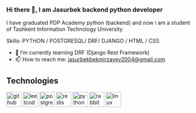### Hi there 👋, I am Jasurbek backend python developer

I have graduated PDP Academy python (backend) and now i am a student of Tashkent Information Technology University

Skills: PYTHON / POSTGRESQL/ DRF/ DJANGO / HTML / CSS

- 🌱 I’m currently learning DRF (Django Rest Framework) 
- 📫 How to reach me: jasurbekbekmirzayev2004@gmail.com 

## Technologies
[<img src='https://cdn.jsdelivr.net/npm/simple-icons@3.0.1/icons/github.svg' alt='github' height='40'>](https://github.com/https://github.com/Jaska-ITishnik)  [<img src='https://cdn.jsdelivr.net/npm/simple-icons@3.0.1/icons/leetcode.svg' alt='leetcode' height='40'>](https://leetcode.com/u/Jaska-ITishnik/)  [<img src='https://cdn.jsdelivr.net/npm/simple-icons@3.0.1/icons/postgresql.svg' alt='postgresql' height='40'>](https://www.postgresql.org/)  [<img src='https://cdn.jsdelivr.net/npm/simple-icons@3.0.1/icons/redis.svg' alt='redis' height='40'>](https://redis.io/)  [<img src='https://cdn.jsdelivr.net/npm/simple-icons@3.0.1/icons/python.svg' alt='python' height='40'>](https://www.python.org/)  [<img src='https://cdn.jsdelivr.net/npm/simple-icons@3.0.1/icons/rabbitmq.svg' alt='rabbitmq' height='40'>](https://www.rabbitmq.com/)  [<img src='https://cdn.jsdelivr.net/npm/simple-icons@3.0.1/icons/linux.svg' alt='linux' height='40'>](https://www.linux.org/)  
